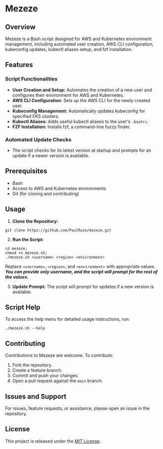 # Mezeze

## Overview
Mezeze is a Bash script designed for AWS and Kubernetes environment management, including automated user creation, AWS CLI configuration, kubeconfig updates, kubectl aliases setup, and fzf installation.
## Features

### Script Functionalities
- **User Creation and Setup:** Automates the creation of a new user and configures their environment for AWS and Kubernetes.
- **AWS CLI Configuration:** Sets up the AWS CLI for the newly created user.
- **Kubeconfig Management:** Automatically updates kubeconfig for specified EKS clusters.
- **Kubectl Aliases:** Adds useful kubectl aliases to the user's `.bashrc`.
- **FZF Installation:** Installs fzf, a command-line fuzzy finder.

### Automated Update Checks
- The script checks for its latest version at startup and prompts for an update if a newer version is available.

## Prerequisites
- Bash
- Access to AWS and Kubernetes environments
- Git (for cloning and contributing)

## Usage

1. **Clone the Repository:**
```
git clone https://github.com/PaulRoze/mezeze.git
```
2. **Run the Script:**
```
cd mezeze;
chmod +x mezeze.sh;
./mezeze.sh <username> <region> <environment>
```
Replace `<username>`, `<region>`, and `<environment>` with appropriate values.
**_You can provide only username, and the script will prompt for the rest of the values._**

3. **Update Prompt:**
The script will prompt for updates if a new version is available.

## Script Help
To access the help menu for detailed usage instructions, run:
```
./mezeze.sh --help
```

## Contributing
Contributions to Mezeze are welcome. To contribute:

1. Fork the repository.
2. Create a feature branch.
3. Commit and push your changes.
4. Open a pull request against the `main` branch.


## Issues and Support
For issues, feature requests, or assistance, please open an issue in the repository.

## License
This project is released under the [MIT License](LICENSE).
